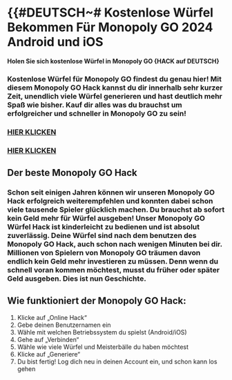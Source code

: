 # **{{#DEUTSCH~# Kostenlose Würfel Bekommen Für Monopoly GO 2024 Android und iOS**

**Holen Sie sich kostenlose Würfel in Monopoly GO {HACK auf DEUTSCH}**

### **Kostenlose Würfel für Monopoly GO** findest du genau hier! Mit diesem Monopoly GO Hack kannst du dir innerhalb sehr kurzer Zeit, unendlich viele Würfel generieren und hast deutlich mehr Spaß wie bisher. Kauf dir alles was du brauchst um erfolgreicher und schneller in Monopoly GO zu sein!

### [HIER KLICKEN](https://lookerstudio.google.com/reporting/65f8d83a-a265-4524-8971-a536abc34de2)

### [HIER KLICKEN](https://lookerstudio.google.com/reporting/65f8d83a-a265-4524-8971-a536abc34de2)


## **Der beste Monopoly GO Hack**

### Schon seit einigen Jahren können wir unseren Monopoly GO Hack erfolgreich weiterempfehlen und konnten dabei schon viele tausende Spieler glücklich machen. Du brauchst ab sofort kein Geld mehr für Würfel ausgeben! Unser Monopoly GO Würfel Hack ist kinderleicht zu bedienen und ist absolut zuverlässig. Deine Würfel sind nach dem benutzen des Monopoly GO Hack, auch schon nach wenigen Minuten bei dir. Millionen von Spielern von Monopoly GO träumen davon endlich kein Geld mehr investieren zu müssen. Denn wenn du schnell voran kommen möchtest, musst du früher oder später Geld ausgeben. Dies ist nun Geschichte.

## Wie funktioniert der Monopoly GO Hack:

1. Klicke auf „Online Hack“
2. Gebe deinen Benutzernamen ein
3. Wähle mit welchen Betriebssystem du spielst (Android/iOS)
4. Gehe auf „Verbinden“
5. Wähle wie viele Würfel und Meisterbälle du haben möchtest
6. Klicke auf „Generiere“
7. Du bist fertig! Log dich neu in deinen Account ein, und schon kann los gehen


